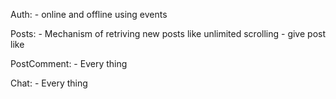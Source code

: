 Auth:
      - online and offline using events

Posts:
      - Mechanism of retriving new posts like unlimited scrolling
      - give post like

PostComment:
      - Every thing

Chat:
      - Every thing
